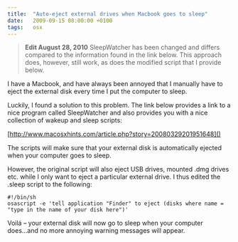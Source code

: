 ```yaml
---
title:  "Auto-eject external drives when Macbook goes to sleep"
date:   2009-09-15 08:00:00 +0100
tags:	osx
---
```



> **Edit August 28, 2010** SleepWatcher has been changed and differs compared to
the information found in the link below. This approach does, however, still work,
as does the modified script that I provide below.

I have a Macbook, and have always been annoyed that I manually have to eject the
external disk every time I put the computer to sleep.

Luckily, I found a solution to this problem. The link below provides a link to a
nice program called SleepWatcher and also provides you with a nice collection of
wakeup and sleep scripts:

[http://www.macosxhints.com/article.php?story=20080329201951648]()

The scripts will make sure that your external disk is automatically ejected when
your computer goes to sleep.

However, the original script will also eject USB drives, mounted .dmg drives etc.
while I only want to eject a particular external drive. I thus edited the .sleep
script to the following:

```
#!/bin/sh
osascript -e 'tell application "Finder" to eject (disks where name = "type in the name of your disk here")'
```

Voilá – your external disk will now go to sleep when your computer does...and no
more annoying warning messages will appear.